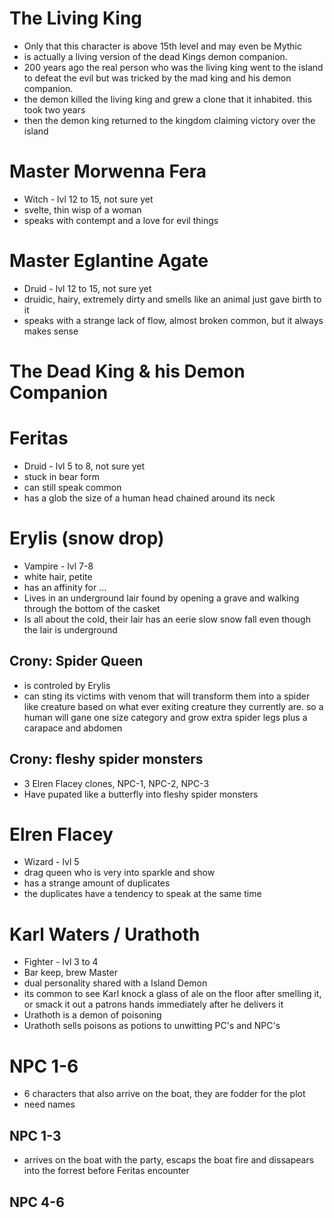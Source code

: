 # The Living King

- Only that this character is above 15th level and may even be Mythic
- is actually a living version of the dead Kings demon companion.
- 200 years ago the real person who was the living king went to the island to defeat the evil but was tricked by the mad king and his demon companion.
- the demon killed the living king and grew a clone that it inhabited. this took two years
- then the demon king returned to the kingdom claiming victory over the island

# Master Morwenna Fera

- Witch - lvl 12 to 15, not sure yet
- svelte, thin wisp of a woman
- speaks with contempt and a love for evil things

# Master Eglantine Agate

- Druid - lvl 12 to 15, not sure yet
- druidic, hairy, extremely dirty and smells like an animal just gave birth to it
- speaks with a strange lack of flow, almost broken common, but it always makes sense

# The Dead King & his Demon Companion

# Feritas

- Druid - lvl 5 to 8, not sure yet
- stuck in bear form
- can still speak common
- has a glob the size of a human head chained around its neck

# Erylis (snow drop)

- Vampire - lvl 7-8
- white hair, petite
- has an affinity for ...
- Lives in an underground lair found by opening a grave and walking through the bottom of the casket
- Is all about the cold, their lair has an eerie slow snow fall even though the lair is underground

## Crony: Spider Queen

- is controled by Erylis
- can sting its victims with venom that will transform them into a spider like creature based on what ever exiting creature they currently are. so a human will gane one size category and grow extra spider legs plus a carapace and abdomen

## Crony: fleshy spider monsters

- 3 Elren Flacey clones, NPC-1, NPC-2, NPC-3
- Have pupated like a butterfly into fleshy spider monsters

# Elren Flacey

- Wizard - lvl 5
- drag queen who is very into sparkle and show
- has a strange amount of duplicates
- the duplicates have a tendency to speak at the same time

# Karl Waters / Urathoth

- Fighter - lvl 3 to 4
- Bar keep, brew Master
- dual personality shared with a Island Demon
- its common to see Karl knock a glass of ale on the floor after smelling it, or smack it out a patrons hands immediately after he delivers it
- Urathoth is a demon of poisoning
- Urathoth sells poisons as potions to unwitting PC's and NPC's

# NPC 1-6

- 6 characters that also arrive on the boat, they are fodder for the plot
- need names

## NPC 1-3

- arrives on the boat with the party, escaps the boat fire and dissapears into the forrest before Feritas encounter

## NPC 4-6
